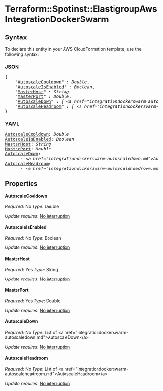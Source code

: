 # Terraform::Spotinst::ElastigroupAws IntegrationDockerSwarm

## Syntax

To declare this entity in your AWS CloudFormation template, use the following syntax:

### JSON

<pre>
{
    "<a href="#autoscalecooldown" title="AutoscaleCooldown">AutoscaleCooldown</a>" : <i>Double</i>,
    "<a href="#autoscaleisenabled" title="AutoscaleIsEnabled">AutoscaleIsEnabled</a>" : <i>Boolean</i>,
    "<a href="#masterhost" title="MasterHost">MasterHost</a>" : <i>String</i>,
    "<a href="#masterport" title="MasterPort">MasterPort</a>" : <i>Double</i>,
    "<a href="#autoscaledown" title="AutoscaleDown">AutoscaleDown</a>" : <i>[ &lt;a href=&#34;integrationdockerswarm-autoscaledown.md&#34;&gt;AutoscaleDown&lt;/a&gt;, ... ]</i>,
    "<a href="#autoscaleheadroom" title="AutoscaleHeadroom">AutoscaleHeadroom</a>" : <i>[ &lt;a href=&#34;integrationdockerswarm-autoscaleheadroom.md&#34;&gt;AutoscaleHeadroom&lt;/a&gt;, ... ]</i>
}
</pre>

### YAML

<pre>
<a href="#autoscalecooldown" title="AutoscaleCooldown">AutoscaleCooldown</a>: <i>Double</i>
<a href="#autoscaleisenabled" title="AutoscaleIsEnabled">AutoscaleIsEnabled</a>: <i>Boolean</i>
<a href="#masterhost" title="MasterHost">MasterHost</a>: <i>String</i>
<a href="#masterport" title="MasterPort">MasterPort</a>: <i>Double</i>
<a href="#autoscaledown" title="AutoscaleDown">AutoscaleDown</a>: <i>
      - &lt;a href=&#34;integrationdockerswarm-autoscaledown.md&#34;&gt;AutoscaleDown&lt;/a&gt;</i>
<a href="#autoscaleheadroom" title="AutoscaleHeadroom">AutoscaleHeadroom</a>: <i>
      - &lt;a href=&#34;integrationdockerswarm-autoscaleheadroom.md&#34;&gt;AutoscaleHeadroom&lt;/a&gt;</i>
</pre>

## Properties

#### AutoscaleCooldown

_Required_: No
_Type_: Double

_Update requires_: [No interruption](https://docs.aws.amazon.com/AWSCloudFormation/latest/UserGuide/using-cfn-updating-stacks-update-behaviors.html#update-no-interrupt)

#### AutoscaleIsEnabled

_Required_: No
_Type_: Boolean

_Update requires_: [No interruption](https://docs.aws.amazon.com/AWSCloudFormation/latest/UserGuide/using-cfn-updating-stacks-update-behaviors.html#update-no-interrupt)

#### MasterHost

_Required_: Yes
_Type_: String

_Update requires_: [No interruption](https://docs.aws.amazon.com/AWSCloudFormation/latest/UserGuide/using-cfn-updating-stacks-update-behaviors.html#update-no-interrupt)

#### MasterPort

_Required_: Yes
_Type_: Double

_Update requires_: [No interruption](https://docs.aws.amazon.com/AWSCloudFormation/latest/UserGuide/using-cfn-updating-stacks-update-behaviors.html#update-no-interrupt)

#### AutoscaleDown

_Required_: No
_Type_: List of &lt;a href=&#34;integrationdockerswarm-autoscaledown.md&#34;&gt;AutoscaleDown&lt;/a&gt;

_Update requires_: [No interruption](https://docs.aws.amazon.com/AWSCloudFormation/latest/UserGuide/using-cfn-updating-stacks-update-behaviors.html#update-no-interrupt)

#### AutoscaleHeadroom

_Required_: No
_Type_: List of &lt;a href=&#34;integrationdockerswarm-autoscaleheadroom.md&#34;&gt;AutoscaleHeadroom&lt;/a&gt;

_Update requires_: [No interruption](https://docs.aws.amazon.com/AWSCloudFormation/latest/UserGuide/using-cfn-updating-stacks-update-behaviors.html#update-no-interrupt)

